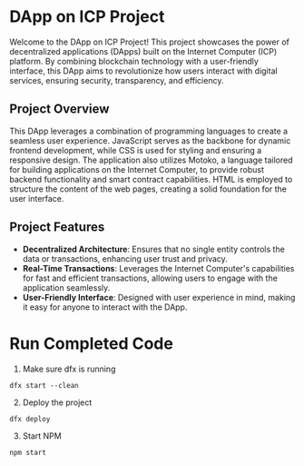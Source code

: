 # DApp on ICP Project

Welcome to the DApp on ICP Project! This project showcases the power of decentralized applications (DApps) built on the Internet Computer (ICP) platform. By combining blockchain technology with a user-friendly interface, this DApp aims to revolutionize how users interact with digital services, ensuring security, transparency, and efficiency.

## Project Overview

This DApp leverages a combination of programming languages to create a seamless user experience. JavaScript serves as the backbone for dynamic frontend development, while CSS is used for styling and ensuring a responsive design. The application also utilizes Motoko, a language tailored for building applications on the Internet Computer, to provide robust backend functionality and smart contract capabilities. HTML is employed to structure the content of the web pages, creating a solid foundation for the user interface.

## Project Features

- **Decentralized Architecture**: Ensures that no single entity controls the data or transactions, enhancing user trust and privacy.
- **Real-Time Transactions**: Leverages the Internet Computer's capabilities for fast and efficient transactions, allowing users to engage with the application seamlessly.
- **User-Friendly Interface**: Designed with user experience in mind, making it easy for anyone to interact with the DApp.

# Run Completed Code

1. Make sure dfx is running

```
dfx start --clean
```

2. Deploy the project
```
dfx deploy
```

3. Start NPM
```
npm start
```



